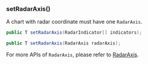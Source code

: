 ### setRadarAxis()

A chart with radar coordinate must have one `RadarAxis`.

```java
public T setRadarAxis(RadarIndicator[] indicators);

public T setRadarAxis(RadarAxis radarAxis);
```

For more APIs of `RadarAxis`, please refer to [RadarAxis](component-apis/radar-axis).
